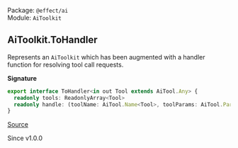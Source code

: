 Package: `@effect/ai`<br />
Module: `AiToolkit`<br />

## AiToolkit.ToHandler

Represents an `AiToolkit` which has been augmented with a handler function
for resolving tool call requests.

**Signature**

```ts
export interface ToHandler<in out Tool extends AiTool.Any> {
  readonly tools: ReadonlyArray<Tool>
  readonly handle: (toolName: AiTool.Name<Tool>, toolParams: AiTool.Parameters<Tool>) => AiTool.HandlerEffect<Tool>
}
```

[Source](https://github.com/Effect-TS/effect/tree/main/packages/ai/ai/src/AiToolkit.ts#L86)

Since v1.0.0